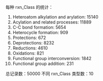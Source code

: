 每种 rxn_Class 的统计：

1. Heteroatom alkylation and arylation: 15140
2. Acylation and related processes: 11889
3. C-C bond formation: 5654
4. Heterocycle formation: 909
5. Protections: 672
6. Deprotections: 8232
7. Reductions: 4610
8. Oxidations: 821
9. Functional group interconversion: 1842
10. Functional group addition: 231


总记录数：50000
不同 rxn_Class 类型数：10